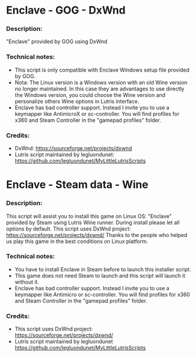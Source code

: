 # Enclave - GOG - DxWnd
### Description:
"Enclave" provided by GOG using DxWnd
### Technical notes:
- This script is only compatible with Enclave Windows setup file provided by GOG.
- Nota: The Linux version is a Windows version with an old Wine version no longer maintained. In this case they are advantages to use directly the Windows version, you could choose the Wine version and personalize others Wine options in Lutris interface.
- Enclave has bad controller support. Instead I invite you to use a keymapper like AntimicroX or sc-controller. You will find profiles for x360 and Steam Controller in the "gamepad profiles" folder.
### Credits:
- DxWnd: https://sourceforge.net/projects/dxwnd
- Lutris script maintained by legluondunet: https://github.com/legluondunet/MyLittleLutrisScripts

# Enclave - Steam data - Wine
### Description:
This script will assist you to install this game on Linux OS:
"Enclave" provided by Steam using Lutris Wine runner.
During install please let all options by default.
This script uses DxWnd project: https://sourceforge.net/projects/dxwnd/
Thanks to the people who helped us play this game in the best conditions on Linux platform.
### Technical notes:
- You have to install Enclave in Steam before to launch this installer script.
- This game does not need Steam to launch and this script will launch it without it.
- Enclave has bad controller support. Instead I invite you to use a keymapper like Antimicro or sc-controller. You will find profiles for x360 and Steam Controller in the "gamepad profiles" folder.
### Credits:
- This script uses DxWnd project: https://sourceforge.net/projects/dxwnd/
- Lutris script maintained by legluondunet https://github.com/legluondunet/MyLittleLutrisScripts
